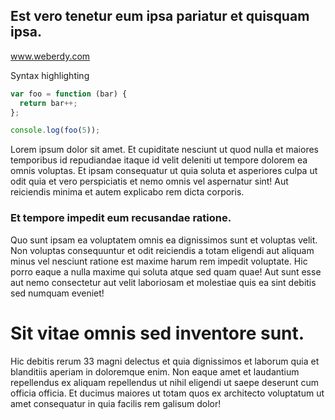 ## Est vero tenetur eum ipsa pariatur et quisquam ipsa.

www.weberdy.com

Syntax highlighting

``` js
var foo = function (bar) {
  return bar++;
};

console.log(foo(5));
```

Lorem ipsum dolor sit amet. Et cupiditate nesciunt ut quod nulla et maiores temporibus id repudiandae itaque id velit deleniti ut tempore dolorem ea omnis voluptas. Et ipsam consequatur ut quia soluta et asperiores culpa ut odit quia et vero perspiciatis et nemo omnis vel aspernatur sint! Aut reiciendis minima et autem explicabo rem dicta corporis.

### Et tempore impedit eum recusandae ratione.

Quo sunt ipsam ea voluptatem omnis ea dignissimos sunt et voluptas velit. Non voluptas consequuntur et odit reiciendis a totam eligendi aut aliquam minus vel nesciunt ratione est maxime harum rem impedit voluptate. Hic porro eaque a nulla maxime qui soluta atque sed quam quae! Aut sunt esse aut nemo consectetur aut velit laboriosam et molestiae quis ea sint debitis sed numquam eveniet!

# Sit vitae omnis sed inventore sunt.

Hic debitis rerum 33 magni delectus et quia dignissimos et laborum quia et blanditiis aperiam in doloremque enim. Non eaque amet et laudantium repellendus ex aliquam repellendus ut nihil eligendi ut saepe deserunt cum officia officia. Et ducimus maiores ut totam quos ex architecto voluptatum ut amet consequatur in quia facilis rem galisum dolor!